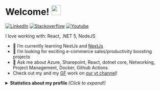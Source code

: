 # Welcome! <img src="wave.gif" width="30px">

<!--
**Toumash/Toumash** is a ✨ _special_ ✨ repository because its `README.md` (this file) appears on your GitHub profile.
-->


[![LinkedIn][linkedin-shield]][linkedin-url] [![Stackoverflow][stack-shield]][stack-url] [![Youtube][yt-shield]][yt-url]


I love working with: React, .NET 5, NodeJS

<!-- - 🔭 Currently working on [🐦Bird Alert](https://github.com/Toumash/bird-alert) -->
- 🌱 I’m currently learning NestJs and [NextJs](https://nextjs.org/)
- 👯 I’m looking for exciting e-commerce sales/productivity boosting projects
- 💬 Ask me about Azure, Sharepoint, React, dotnet core, Networking, Project Management, Docker, Github Actions
- Check out my and my [GF](https://github.com/efemeryds) work on [our yt channel](https://www.youtube.com/channel/UCXrPqxHd-1y_oAYfv-qCnjA)!

<details>
  <summary> <b> Statistics about my profile </b> <i> (Click to expand!)</i> </summary>
  
  [![Github Stats By toumash](https://github-readme-stats.vercel.app/api?username=toumash&hide=prs&show_icons=true&title_color=fff&icon_color=79ff97&text_color=9f9f9f&bg_color=151515)]()
  
---
[linkedin-shield]: https://img.shields.io/badge/-LinkedIn-black.svg?style=flat-square&logo=linkedin&colorB=555&color=blue
[linkedin-url]: https://www.linkedin.com/in/tomaszdluski/
[stack-shield]: https://img.shields.io/static/v1?message=Stackoverflow&logo=stackoverflow&labelColor=5c5c5c&color=FE7A16&logoColor=white&label=%20
[stack-url]: https://stackoverflow.com/users/3711660/toumash
[yt-shield]: https://img.shields.io/static/v1?message=Youtube&logo=youtube&labelColor=5c5c5c&color=black&logoColor=FF0000&label=%20
[yt-url]: https://www.youtube.com/channel/UCXrPqxHd-1y_oAYfv-qCnjA
